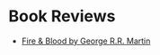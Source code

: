 # Book Reviews

- [Fire & Blood by George R.R. Martin](https://nandan.dev/pages/books/book-reviews/fire-&-Blood-by-George-R-R-Martin)
